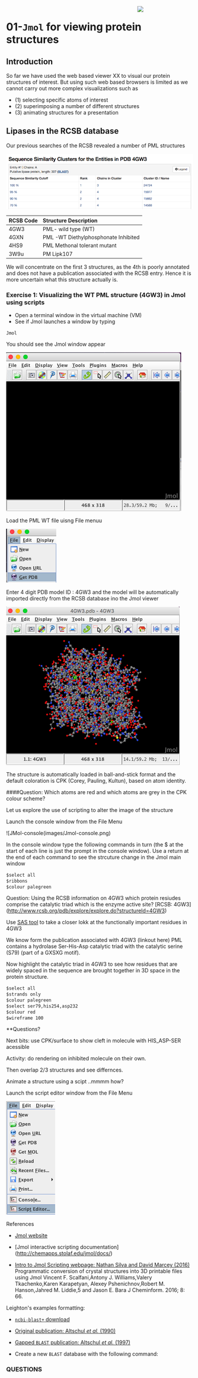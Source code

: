 
<img src="images/JHI_STRAP_Web.png" style="width: 150px; float: right;"/>

# 01-`Jmol` for viewing protein structures

## Introduction

So far we have used the web based viewer XX to visual our protein structures of interest. But using such web based browsers is limited as we cannot carry out more complex visualizations such as 


* (1) selecting specific atoms of interest 
* (2) superimposing a number of different structures   
* (3) animating structures for a presentation
 
## Lipases in the RCSB database
Our previous searches of the RCSB revealed a number of PML structures 

![RCSB-cluster-table](images/PML-clust.png)


| RCSB Code  | Structure Description | 
|:------------- |:--------------- 
| 4GW3      	| PML- wild type (WT)   
| 4GXN     	| PML -WT Diethylphosphonate Inhibited                  
|4HS9			| PML Methonal tolerant mutant      
|3W9u 			| PM Lipk107         

We will concentrate on the first 3 structures, as the 4th is poorly annotated and does not have a publication associated with the RCSB entry. Hence it is more uncertain what this structure actually is.

### Exercise 1: Visualizing the WT PML structure (4GW3) in Jmol using scripts

* Open a terminal window in the virtual machine (VM)
* See if Jmol launches a window by typing

```
Jmol
```
You should see the Jmol window appear

![Jmol-window](images/Jmol-window.png)

Load the PML WT file uisng File menuu

![Jmol-window-PDB-get](images/Jmol-win-getPDB.png)

Enter 4 digit PDB model ID : 4GW3 and the model will be automatically imported directly from the RCSB database ino the Jmol viewer

![JMol-window-4GW3](images/Jmol-4GW3.png)

The structure is automatically loaded in ball-and-stick format
and the default coloration is CPK (Corey, Pauling, Kultun), based on atom identity. 

####Question:  Which atoms are red and which atoms are grey in the CPK colour scheme?

Let us explore the use of scripting to alter the image of the structure

Launch the console window from the File Menu

![JMol-console(images/Jmol-console.png)



In the console window type the following commands in turn (the $ at the start of each line is just the prompt in the console window). Use a return at the end of each command to see the strcuture change in the Jmol main window

```
$select all
$ribbons
$colour palegreen
```


Question: Using the RCSB information on 4GW3 which protein resiudes comprise the catalytic triad which is the enzyme active site? [RCSB: 4GW3] (http://www.rcsb.org/pdb/explore/explore.do?structureId=4GW3)


Use [SAS tool](http://www.ebi.ac.uk/thornton-srv/databases/sas/) to take a closer lokk at the functionally important residues in 4GW3

We know form the publication associated with 4GW3 (linkout here) PML contains a hydrolase Ser-His-Asp catalytic triad with the catalytic serine (S79) (part of a GXSXG motif). 

Now highlight the catalytic triad in 4GW3 to see how residues that are widely spaced in the sequence are brought together in 3D space in the protein structure.

```
$select all
$strands only
$colour palegreen
$select ser79,his254,asp232
$colour red
$wireframe 100

```
**Questions?

Next bits: use CPK/surface to show cleft in molecule with HIS_ASP-SER acessible

Activity: do rendering on inhibited molecule on their own.

Then overlap 2/3 structures and see differnces.


Animate a structure using a scipt ..mmmm how?


Launch the script editor window from the File Menu

![Jmol-script-editor](images/Jmol-scriptE.png)


References

* [Jmol website](http://jmol.sourceforge.net)


* [Jmol interactive scripting documentation] (http://chemapps.stolaf.edu/jmol/docs/)

* [Intro to Jmol Scripting webpage: Nathan Silva and David Marcey (2016)](http://earth.callutheran.edu/Academic_Programs/Departments/BioDev/omm/jsmol/scripting/molmast.htm)
Programmatic conversion of crystal structures into 3D printable files using Jmol
Vincent F. Scalfani,Antony J. Williams,Valery Tkachenko,Karen Karapetyan, Alexey Pshenichnov,Robert M. Hanson,Jahred M. Liddie,5 and Jason E. Bara J Cheminform. 2016; 8: 66.


Leighton's examples formatting:

* [`ncbi-blast+` download](https://blast.ncbi.nlm.nih.gov/Blast.cgi?PAGE_TYPE=BlastDocs&DOC_TYPE=Download)
* [Original publication: Altschul *et al.* (1990)](http://dx.doi.org/10.1016/S0022-2836(05)80360-2)
* [Gapped `BLAST` publication: Altschul *et al.* (1997)](https://www.ncbi.nlm.nih.gov/pmc/articles/PMC146917/)

* Create a new `BLAST` database with the following command:

### QUESTIONS

